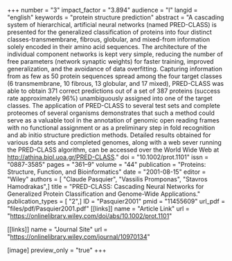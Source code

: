 +++
number = "3"
impact_factor = "3.894"
audience = "I"
langid = "english"
keywords = "protein structure prediction"
abstract = "A cascading system of hierarchical, artificial neural networks (named PRED-CLASS) is presented for the generalized classification of proteins into four distinct classes-transmembrane, fibrous, globular, and mixed-from information solely encoded in their amino acid sequences. The architecture of the individual component networks is kept very simple, reducing the number of free parameters (network synaptic weights) for faster training, improved generalization, and the avoidance of data overfitting. Capturing information from as few as 50 protein sequences spread among the four target classes (6 transmembrane, 10 fibrous, 13 globular, and 17 mixed), PRED-CLASS was able to obtain 371 correct predictions out of a set of 387 proteins (success rate approximately 96%) unambiguously assigned into one of the target classes. The application of PRED-CLASS to several test sets and complete proteomes of several organisms demonstrates that such a method could serve as a valuable tool in the annotation of genomic open reading frames with no functional assignment or as a preliminary step in fold recognition and ab initio structure prediction methods. Detailed results obtained for various data sets and completed genomes, along with a web sever running the PRED-CLASS algorithm, can be accessed over the World Wide Web at http://athina.biol.uoa.gr/PRED-CLASS."
doi = "10.1002/prot.1101"
issn = "0887-3585"
pages = "361–9"
volume = "44"
publication = "Proteins: Structure, Function, and Bioinformatics"
date = "2001-08-15"
editor = "Wiley"
authors = [ "Claude Pasquier", "Vassilis Promponas", "Stavros Hamodrakas",]
title = "PRED-CLASS: Cascading Neural Networks for Generalized Protein Classification and Genome-Wide Applications."
publication_types = [ "2",]
ID = "Pasquier2001"
pmid = "11455609"
url_pdf = "files/pdf/Pasquier2001.pdf"
[[links]]
name = "Article Link"
url = "https://onlinelibrary.wiley.com/doi/abs/10.1002/prot.1101"

[[links]]
name = "Journal Site"
url = "https://onlinelibrary.wiley.com/journal/10970134"

[image]
preview_only = "true"
+++
